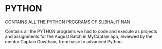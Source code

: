 # PYTHON
CONTAINS ALL THE PYTHON PROGRAMS OF SUBHAJIT NAN

Contains all the PYTHON programs we had to code and execute as projects and assignments for the August Batch in MyCaptain app, reviewed by the mentor Captain Gowtham, from basic to advanced Python.
